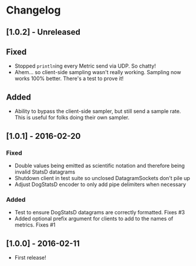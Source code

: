 # Changelog

## [1.0.2] - Unreleased

## Fixed
* Stopped `println`ing every Metric send via UDP. So chatty!
* Ahem… so client-side sampling wasn't really working. Sampling now works 100% better. There's a test to prove it!

## Added
* Ability to bypass the client-side sampler, but still send a sample rate. This is useful for folks doing their own sampler.

## [1.0.1] - 2016-02-20

### Fixed
* Double values being emitted as scientific notation and therefore being invalid StatsD datagrams
* Shutdown client in test suite so unclosed DatagramSockets don't pile up
* Adjust DogStatsD encoder to only add pipe delimiters when necessary

### Added
* Test to ensure DogStatsD datagrams are correctly formatted. Fixes #3
* Added optional prefix argument for clients to add to the names of metrics. Fixes #1

## [1.0.0] - 2016-02-11

* First release!
